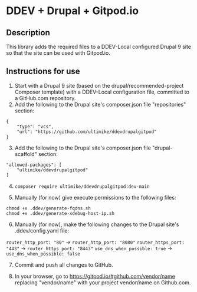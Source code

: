 # DDEV + Drupal + Gitpod.io

## Description

This library adds the required files to a DDEV-Local configured Drupal 9 site so that the site can be used with Gitpod.io.

## Instructions for use

1.  Start with a Drupal 9 site (based on the drupal/recommended-project Composer template) with a DDEV-Local configuration file, committed to a GitHub.com repository. 
2.  Add the following to the Drupal site's composer.json file "repositories" section:

```
{
    "type": "vcs",
    "url": "https://github.com/ultimike/ddevdrupalgitpod"
}
```

3.  Add the following to the Drupal site's composer.json file "drupal-scaffold" section:

```
"allowed-packages": [
    "ultimike/ddevdrupalgitpod"
]
```

4.  `composer require ultimike/ddevdrupalgitpod:dev-main`

5.  Manually (for now) give execute permissions to the following files:

```
chmod +x .ddev/generate-fqdns.sh
chmod +x .ddev/generate-xdebug-host-ip.sh
```

6.  Manually (for now), make the following changes to the Drupal site's .ddev/config.yaml file:

`router_http_port: "80"` -> `router_http_port: "8080"`
`router_https_port: "443"` -> `router_https_port: "8443"`
`use_dns_when_possible: true` -> `use_dns_when_possible: false`

7.  Commit and push all changes to GitHub.

8.  In your browser, go to https://gitpod.io/#github.com/vendor/name replacing "vendor/name" with your project vendor/name on Github.com.

